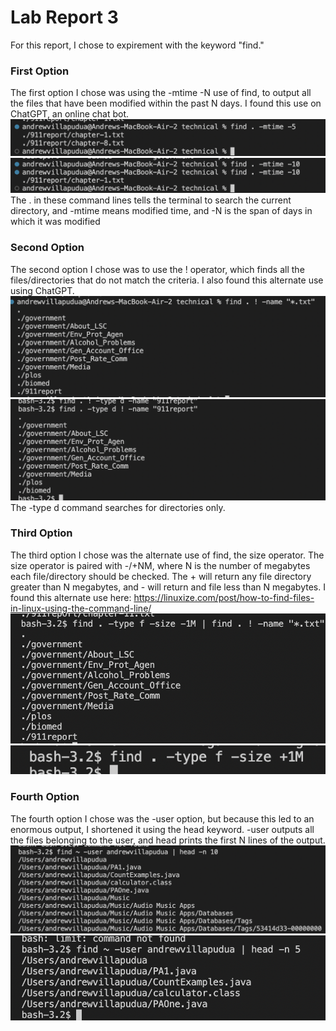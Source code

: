 # Lab Report 3
For this report, I chose to expirement with the keyword "find." 
### First Option 
The first option I chose was using the -mtime -N use of find, to output all 
the files that have been modified within the past N days. I found this use on ChatGPT,
an online chat bot. 
![LastModified](-mtime_find1.png)
![LastModified](-mtime_find2.png)
The . in these command lines tells the terminal to search the current directory, and 
-mtime means modified time, and -N is the span of days in which it was modified
### Second Option
The second option I chose was to use the ! operator, which finds all the files/directories 
that do not match the criteria. I also found this alternate use using ChatGPT.
![!Operator](!2.png)
![!Operator](!1.png)
The -type d command searches for directories only. 
### Third Option 
The third option I chose was the alternate use of find, the size operator. The size operator
is paired with -/+NM, where N is the number of megabytes each file/directory should be checked. 
The + will return any file directory greater than N megabytes, and - will return and file less
than N megabytes. I found this alternate use here: https://linuxize.com/post/how-to-find-files-in-linux-using-the-command-line/
![SizeOper](sizebash.png)
![SizeOper](sizebash1.png)
### Fourth Option
The fourth option I chose was the -user option, but because this led to an enormous output, I shortened
it using the head keyword. -user outputs all the files belonging to the user, and head prints the first N lines
of the output.
![userop](user1.png)
![userop](user2.png)



